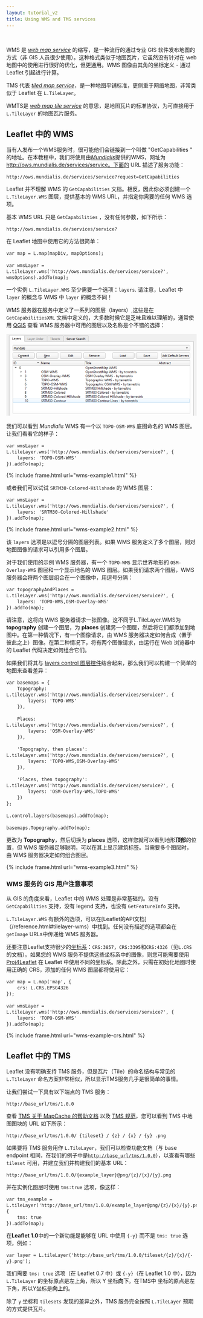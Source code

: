 ```yaml
---
layout: tutorial_v2
title: Using WMS and TMS services
---
```


<style>
iframe {
    border: 1px solid #ccc;
    border-radius: 5px;
}
</style>

<br/>

WMS 是  [*web map service*](https://en.wikipedia.org/wiki/Web_Map_Service) 的缩写，是一种流行的通过专业 GIS 软件发布地图的方式（非 GIS 人员很少使用）。这种格式类似于地图瓦片，它虽然没有针对在 web 地图中的使用进行很好的优化，但更通用。WMS 图像由其角的坐标定义 - 通过 Leaflet 引起进行计算。

TMS 代表 [*tiled map service*](https://en.wikipedia.org/wiki/Tile_Map_Service)，是一种地图平铺标准，更侧重于网络地图，非常类似于 Leaflet 在 `L.TileLayer`。

WMTS是 [*web map tile service*](https://en.wikipedia.org/wiki/Web_Map_Tile_Service) 的意思，是地图瓦片的标准协议，为可直接用于 `L.TileLayer` 的地图瓦片服务。


## Leaflet 中的 WMS

当有人发布一个WMS服务时，很可能他们会链接到一个叫做 "GetCapabilities " 的地址。在本教程中，我们将使用由[*Mundialis*](https://www.mundialis.de)提供的WMS，网址为 http://ows.mundialis.de/services/service。下面的 URL 描述了服务功能：

	http://ows.mundialis.de/services/service?request=GetCapabilities

Leaflet 并不理解 WMS 的 `GetCapabilities` 文档。相反，因此你必须创建一个 `L.TileLayer.WMS` 图层，提供基本的 WMS URL，并指定你需要的任何 WMS 选项。

基本 WMS URL 只是 `GetCapabilities` ，没有任何参数，如下所示：

	http://ows.mundialis.de/services/service?

在 Leaflet 地图中使用它的方法很简单：

	var map = L.map(mapDiv, mapOptions);

	var wmsLayer = L.tileLayer.wms('http://ows.mundialis.de/services/service?', wmsOptions).addTo(map);

一个实例 `L.TileLayer.WMS` 至少需要一个选项：`layers`. 请注意，Leaflet 中 `layer` 的概念与 WMS 中 `layer` 的概念不同！

WMS 服务器在服务中定义了一系列的图层（layers）,这些是在 `GetCapabilitiesXML` 文档中定义的，大多数时候它是乏味且难以理解的，通常使用 [QGIS](http://www.qgistutorials.com/en/docs/working_with_wms.html) 查看 WMS 服务器中可用的图层以及名称是个不错的选择：

![Discovering WMS layers with QGIS](qgis-wms-layers.png)

我们可以看到 *Mundialis* WMS 有一个以 `TOPO-OSM-WMS`  底图命名的 WMS 图层。让我们看看它的样子：

	var wmsLayer = L.tileLayer.wms('http://ows.mundialis.de/services/service?', {
		layers: 'TOPO-OSM-WMS'
	}).addTo(map);

{% include frame.html url="wms-example1.html" %}


或者我们可以试试 `SRTM30-Colored-Hillshade` 的 WMS 图层：

	var wmsLayer = L.tileLayer.wms('http://ows.mundialis.de/services/service?', {
		layers: 'SRTM30-Colored-Hillshade'
	}).addTo(map);

{% include frame.html url="wms-example2.html" %}


该 `layers` 选项是以逗号分隔的图层列表。如果 WMS 服务定义了多个图层，则对地图图像的请求可以引用多个图层。

对于我们使用的示例 WMS 服务器，有一个 `TOPO-WMS` 显示世界地形的 `OSM-Overlay-WMS` 图层和一个显示地名的 WMS 图层。如果我们请求两个图层，WMS 服务器会将两个图层组合在一个图像中，用逗号分隔：

	var topographyAndPlaces = L.tileLayer.wms('http://ows.mundialis.de/services/service?', {
		layers: 'TOPO-WMS,OSM-Overlay-WMS'
	}).addTo(map);

请注意，这将向 WMS 服务器请求一张图像。这不同于L.TileLayer.WMS为 **topography** 创建一个图层，为 **places** 创建另一个图层，然后将它们都添加到地图中。在第一种情况下，有一个图像请求，由 WMS 服务器决定如何合成（置于彼此之上）图像。在第二种情况下，将有两个图像请求，由运行在 Web 浏览器中的 Leaflet 代码决定如何组合它们。

如果我们将其与 [layers control 图层控件](/examples/layers-control.html)结合起来，那么我们可以构建一个简单的地图来查看差异：

	var basemaps = {
		Topography: L.tileLayer.wms('http://ows.mundialis.de/services/service?', {
			layers: 'TOPO-WMS'
		}),

		Places: L.tileLayer.wms('http://ows.mundialis.de/services/service?', {
			layers: 'OSM-Overlay-WMS'
		}),

		'Topography, then places': L.tileLayer.wms('http://ows.mundialis.de/services/service?', {
			layers: 'TOPO-WMS,OSM-Overlay-WMS'
		}),

		'Places, then topography': L.tileLayer.wms('http://ows.mundialis.de/services/service?', {
			layers: 'OSM-Overlay-WMS,TOPO-WMS'
		})
	};

	L.control.layers(basemaps).addTo(map);

	basemaps.Topography.addTo(map);

更改为 **Topography**，然后切换为 **places** 选项，这样您就可以看到地形**顶部**的位置，但 WMS 服务器足够聪明，可以在其上显示建筑标签。当需要多个图层时，由 WMS 服务器决定如何组合图层。

{% include frame.html url="wms-example3.html" %}


### WMS 服务的 GIS 用户注意事项

从 GIS 的角度来看，Leaflet 中的 WMS 处理是非常基础的。没有 `GetCapabilities`  支持，没有  legend 支持，也没有 `GetFeatureInfo` 支持。

`L.TileLayer.WMS` 有额外的选项，可以在[Leaflet的API文档]（/reference.html#tilelayer-wms）中找到。任何没有描述的选项都会在 `getImage` URLs中传递给 WMS 服务器。

还要注意Leaflet支持很少的[坐标系](https://en.wikipedia.org/wiki/Spatial_reference_system)：`CRS:3857`，`CRS:3395`和`CRS:4326`（见`L.CRS`的文档）。如果您的 WMS 服务不提供这些坐标系中的图像，则您可能需要使用 [Proj4Leaflet](https://github.com/kartena/Proj4Leaflet) 在 Leaflet 中使用不同的坐标系。除此之外，只需在初始化地图时使用正确的 CRS，添加的任何 WMS 图层都将使用它：

	var map = L.map('map', {
		crs: L.CRS.EPSG4326
	});

	var wmsLayer = L.tileLayer.wms('http://ows.mundialis.de/services/service?', {
		layers: 'TOPO-OSM-WMS'
	}).addTo(map);

{% include frame.html url="wms-example-crs.html" %}
	
	
## Leaflet 中的 TMS

Leaflet 没有明确支持 TMS 服务，但是瓦片（Tile）的命名结构与常见的 `L.TileLayer` 命名方案非常相似，所以显示TMS服务几乎是很简单的事情。

让我们尝试一下具有以下端点的 TMS 服务：

	http://base_url/tms/1.0.0

查看 [TMS 关于 MapCache 的帮助文档](http://mapserver.org/mapcache/services.html) 以及 [TMS 规范](https://wiki.osgeo.org/wiki/Tile_Map_Service_Specification)，您可以看到 TMS 中地图图块的 URL 如下所示：

	http://base_url/tms/1.0.0/ {tileset} / {z} / {x} / {y} .png

如果要将 TMS 服务用作 `L.TileLayer`，我们可以检查功能文档（与 base endpoint 相同，在我们的例子中是[`http://base_url/tms/1.0.0`](http://base_url/tms/1.0.0)），以查看有哪些 `tileset` 可用，并建立我们并构建我们的基本 URL：

	http://base_url/tms/1.0.0/{example_layer}@png/{z}/{x}/{y}.png


并在实例化图层时使用 `tms:true` 选项，像这样：

	var tms_example = L.tileLayer('http://base_url/tms/1.0.0/example_layer@png/{z}/{x}/{y}.png', {
		tms: true
	}).addTo(map);


在**Leaflet 1.0**中的一个新功能是能够在 URL 中使用 `{-y}` 而不是 `tms: true` 选项，例如：

	var layer = L.tileLayer('http://base_url/tms/1.0.0/tileset/{z}/{x}/{-y}.png');

我们需要 `tms: true`  选项（在 Leaflet 0.7 中）或 `{-y}`（在 Leaflet 1.0 中），因为 `L.TileLayer` 的坐标原点是左上角，所以 Y 坐标**向下**。在TMS中 坐标的原点是左下角，所以Y坐标是**向上**的。

除了 `y` 坐标和 `tilesets` 发现的差异之外，TMS 服务完全按照 `L.TileLayer` 预期的方式提供瓦片。
